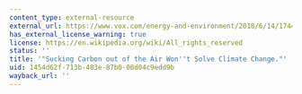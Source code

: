 ```yaml
---
content_type: external-resource
external_url: https://www.vox.com/energy-and-environment/2018/6/14/17445622/direct-air-capture-air-to-fuels-carbon-dioxide-engineering
has_external_license_warning: true
license: https://en.wikipedia.org/wiki/All_rights_reserved
status: ''
title: '"Sucking Carbon out of the Air Won''t Solve Climate Change."'
uid: 1454d62f-713b-483e-87b0-00d04c9edd9b
wayback_url: ''
---
```

